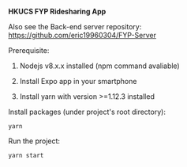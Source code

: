 **HKUCS FYP Ridesharing App**

Also see the Back-end server repository: https://github.com/eric19960304/FYP-Server


Prerequisite:

1. Nodejs v8.x.x installed (npm command avaliable)

2. Install Expo app in your smartphone

3. Install yarn with version >=1.12.3 installed


Install packages (under project's root directory):

`yarn`

Run the project:

`yarn start`

